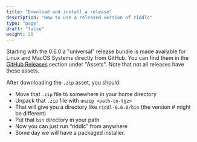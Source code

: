 ```yaml
---
title: "Download and install a release"
description: "How to use a released version of riddlc"
type: "page"
draft: "false"
weight: 20
---
```


Starting with the 0.6.0 a "universal" release bundle is made available for
Linux and MacOS Systems directly from GitHub. You can find them in the
[GitHub Releases](https://github.com/ossuminc/riddl/releases) section
under "Assets". Note that not all releases have these assets. 

After downloading the `.zip` asset, you should:

* Move that `.zip` file to somewhere in your home directory
* Unpack that `.zip` file with  `unzip <path-to-tgz>`
* That will give you a directory like `riddl-0.6.0/bin` (the version # might
  be different)
* Put that `bin` directory in your path
* Now you can just run “riddlc” from anywhere
* Some day we will have a packaged installer.
